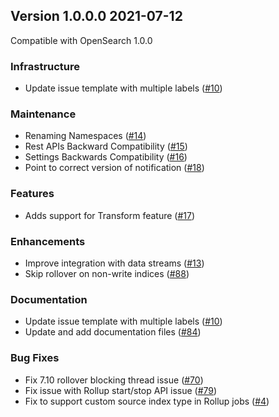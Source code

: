 ## Version 1.0.0.0 2021-07-12

Compatible with OpenSearch 1.0.0

### Infrastructure

* Update issue template with multiple labels ([#10](https://github.com/opensearch-project/index-management/pull/10))

### Maintenance

* Renaming Namespaces ([#14](https://github.com/opensearch-project/index-management/pull/14))
* Rest APIs Backward Compatibility ([#15](https://github.com/opensearch-project/index-management/pull/15))
* Settings Backwards Compatibility ([#16](https://github.com/opensearch-project/index-management/pull/16))
* Point to correct version of notification ([#18](https://github.com/opensearch-project/index-management/pull/18))

### Features

* Adds support for Transform feature ([#17](https://github.com/opensearch-project/index-management/pull/17))

### Enhancements

* Improve integration with data streams ([#13](https://github.com/opensearch-project/index-management/pull/13))
* Skip rollover on non-write indices ([#88](https://github.com/opensearch-project/index-management/pull/88))

### Documentation 

* Update issue template with multiple labels ([#10](https://github.com/opensearch-project/index-management/pull/10))
* Update and add documentation files ([#84](https://github.com/opensearch-project/index-management/pull/84))

### Bug Fixes

* Fix 7.10 rollover blocking thread issue ([#70](https://github.com/opensearch-project/index-management/pull/70))
* Fix issue with Rollup start/stop API issue ([#79](https://github.com/opensearch-project/index-management/pull/79))
* Fix to support custom source index type in Rollup jobs ([#4](https://github.com/opensearch-project/index-management/pull/4)) 
